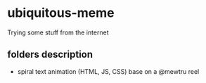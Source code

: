 # ubiquitous-meme
Trying some stuff from the internet 

## folders description
- spiral text animation (HTML, JS, CSS) base on a @mewtru reel
